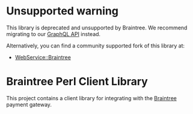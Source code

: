 # Unsupported warning

This library is deprecated and unsupported by Braintree. We recommend migrating to our [GraphQL API](https://graphql.braintreepayments.com/) instead.

Alternatively, you can find a community supported fork of this library at:

* [WebService::Braintree](https://metacpan.org/pod/WebService::Braintree)

# Braintree Perl Client Library

This project contains a client library for integrating with the [Braintree](http://www.braintreepayments.com)
payment gateway.
